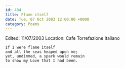 ```yaml
---
id: 434
title: Flame itself
date: Tue, 07 Oct 2003 12:00:00 +0000
category: Poems
---
```


Edited: 11/07/2003
Location: Cafe Torrefazione Italiano

    If I were flame itself  
    and all the seas heaped upon me;  
    yet, undimmed, a spark would remain  
    to show my Love that I had been.


